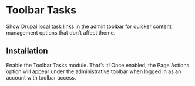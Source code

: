 # Toolbar Tasks

Show Drupal local task links in the admin toolbar for quicker content management options that don’t affect theme.

## Installation

Enable the Toolbar Tasks module. That’s it! Once enabled, the Page Actions option will appear under the administrative toolbar when logged in as an account with toolbar access.
